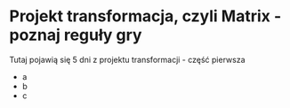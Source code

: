 # Projekt transformacja, czyli Matrix - poznaj reguły gry

Tutaj pojawią się 5 dni z projektu transformacji  - część pierwsza 
- a
- b
- c
